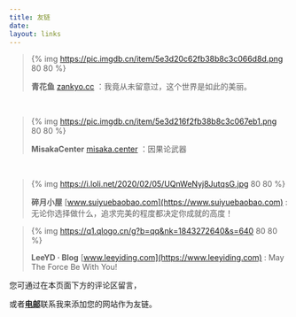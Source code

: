 ```yaml
---
title: 友链
date:
layout: links
---
```

>{% img https://pic.imgdb.cn/item/5e3d20c62fb38b8c3c066d8d.png 80 80 %}
>
>**青花鱼** [zankyo.cc](https://zankyo.cc) ：我竟从未留意过，这个世界是如此的美丽。

</br>

>{% img https://pic.imgdb.cn/item/5e3d216f2fb38b8c3c067eb1.png 80 80 %}
>
>**MisakaCenter** [misaka.center](https://misaka.center) ：因果论武器

</br>

>{% img https://i.loli.net/2020/02/05/UQnWeNyj8JutqsG.jpg 80 80 %}
>
>**碎月小屋** [www.suiyuebaobao.com](https://www.suiyuebaobao.com) : 无论你选择做什么，追求完美的程度都决定你成就的高度！

>{% img https://q1.qlogo.cn/g?b=qq&nk=1843272640&s=640 80 80 %}
>
>**LeeYD · Blog** [www.leeyiding.com](https://www.leeyiding.com) : May The Force Be With You!

您可通过在本页面下方的评论区留言，

或者[**电邮**](nek0ri@outlook.com)联系我来添加您的网站作为友链。